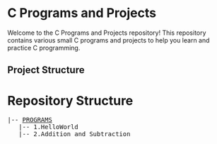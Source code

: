 # C Programs and Projects

Welcome to the C Programs and Projects repository! This repository contains various small C programs and projects to help you learn and practice C programming.

## Project Structure

<h1>Repository Structure </h1>

<pre>
|-- <a href="https://github.com/Ayush-Thapa/C-Programs-and-Projects/tree/main/programs">PROGRAMS</a> 
   |-- 1.HelloWorld
   |-- 2.Addition and Subtraction
</pre>
